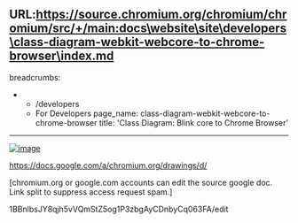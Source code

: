 URL:https://source.chromium.org/chromium/chromium/src/+/main:docs\website\site\developers\class-diagram-webkit-webcore-to-chrome-browser\index.md
---
breadcrumbs:
- - /developers
  - For Developers
page_name: class-diagram-webkit-webcore-to-chrome-browser
title: 'Class Diagram: Blink core to Chrome Browser'
---

[<img alt="image"
src="https://docs.google.com/drawings/pub?id=1BBnlbsJY8qjh5vVQmStZ5og1P3zbgAyCDnbyCq063FA&w=1501&h=908">](https://docs.google.com/drawings/pub?id=1BBnlbsJY8qjh5vVQmStZ5og1P3zbgAyCDnbyCq063FA&w=1501&h=908)

https://docs.google.com/a/chromium.org/drawings/d/

\[chromium.org or google.com accounts can edit the source google doc. Link split
to suppress access request spam.\]

1BBnlbsJY8qjh5vVQmStZ5og1P3zbgAyCDnbyCq063FA/edit
